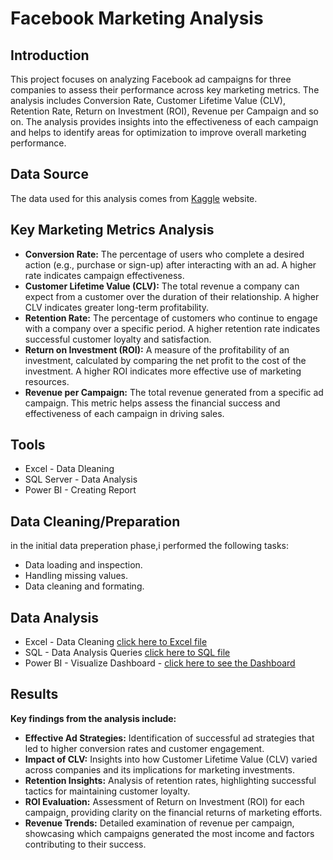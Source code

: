 # Facebook Marketing Analysis

## Introduction
This project focuses on analyzing Facebook ad campaigns for three companies to assess their performance across key marketing metrics. The analysis includes Conversion Rate, Customer Lifetime Value (CLV), Retention Rate, Return on Investment (ROI), Revenue per Campaign and so on. The analysis provides insights into the effectiveness of each campaign and helps to identify areas for optimization to improve overall marketing performance.

## Data Source
The data used for this analysis comes from [Kaggle](https://www.kaggle.com) website.

## Key Marketing Metrics Analysis
- **Conversion Rate:** The percentage of users who complete a desired action (e.g., purchase or sign-up) after interacting with an ad. A higher rate indicates campaign effectiveness. 
- **Customer Lifetime Value (CLV):** The total revenue a company can expect from a customer over the duration of their relationship. A higher CLV indicates greater long-term profitability.
- **Retention Rate:** The percentage of customers who continue to engage with a company over a specific period. A higher retention rate indicates successful customer loyalty and satisfaction.
- **Return on Investment (ROI):** A measure of the profitability of an investment, calculated by comparing the net profit to the cost of the investment. A higher ROI indicates more effective use of marketing resources.
- **Revenue per Campaign:** The total revenue generated from a specific ad campaign. This metric helps assess the financial success and effectiveness of each campaign in driving sales.

## Tools
- Excel - Data Dleaning
- SQL Server - Data Analysis
- Power BI  - Creating Report

## Data Cleaning/Preparation
 in the initial data preperation phase,i performed the following tasks:
- Data loading and inspection.
- Handling missing values.
- Data cleaning and formating.

## Data Analysis
- Excel - Data Cleaning [click here to Excel file](https://github.com/shonlugassy/Facebook-Marketing-Analysis/tree/main/Facebook%20Marketing%20Analysis/DB%20Excel)
- SQL - Data Analysis Queries [click here to SQL file](https://github.com/shonlugassy/Facebook-Marketing-Analysis/blob/main/Facebook%20Marketing%20Analysis/Facebook%20Marketing%20Analysis.sql)
- Power BI - Visualize Dashboard - [click here to see the Dashboard](https://github.com/shonlugassy/Facebook-Marketing-Analysis/blob/main/Facebook%20Marketing%20Analysis/Facebook%20Marketing%20Dashboard.pbix)

## Results
**Key findings from the analysis include:**

- **Effective Ad Strategies:** Identification of successful ad strategies that led to higher conversion rates and customer engagement.
- **Impact of CLV:** Insights into how Customer Lifetime Value (CLV) varied across companies and its implications for marketing investments.
- **Retention Insights:** Analysis of retention rates, highlighting successful tactics for maintaining customer loyalty.
- **ROI Evaluation:** Assessment of Return on Investment (ROI) for each campaign, providing clarity on the financial returns of marketing efforts.
- **Revenue Trends:** Detailed examination of revenue per campaign, showcasing which campaigns generated the most income and factors contributing to their success.
